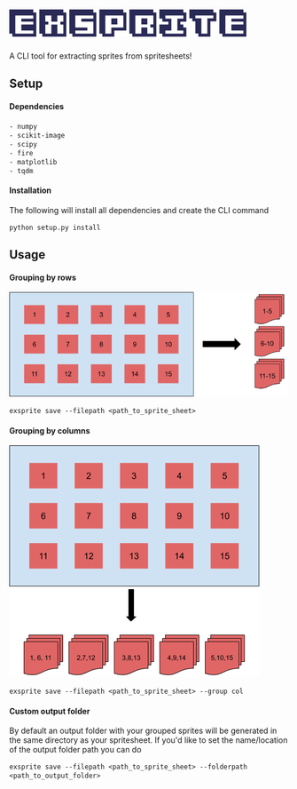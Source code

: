 # ![Exsprite Logo](/assets/title.png)
A CLI tool for extracting sprites from spritesheets!

## Setup
#### Dependencies
```
- numpy
- scikit-image
- scipy
- fire
- matplotlib
- tqdm
```

#### Installation
The following will install all dependencies and create the CLI command
```
python setup.py install
```

## Usage

#### Grouping by rows
![Row Example](/assets/row_group_image.png)
```
exsprite save --filepath <path_to_sprite_sheet>
```

#### Grouping by columns
![Column Example](/assets/column_group_image.png)
```
exsprite save --filepath <path_to_sprite_sheet> --group col
```

#### Custom output folder
By default an output folder with your grouped sprites will be generated in the same directory as your spritesheet. If you'd like to set the name/location of the output folder path you can do
```
exsprite save --filepath <path_to_sprite_sheet> --folderpath <path_to_output_folder>
```

